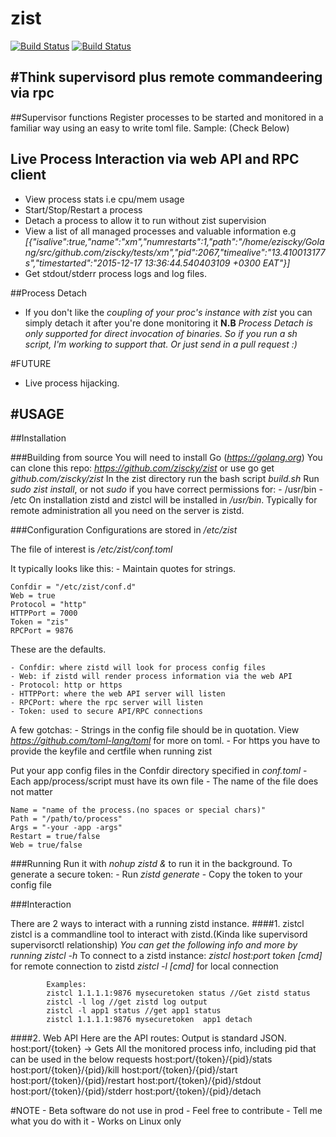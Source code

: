 # **zist**
[![Build Status](https://travis-ci.org/ziscky/zist.svg?branch=master)](https://travis-ci.org/ziscky/zist)
[![Build Status](https://goreportcard.com/badge/github.com/ziscky/zist)](https://goreportcard.com/report/github.com/ziscky/zist)


#Think supervisord plus remote commandeering via rpc
------------------------------------------------------------------------

##Supervisor functions
Register processes to be started and monitored in a familiar way using an easy to write toml file.
Sample: (Check Below)


## Live Process Interaction via web API and RPC client
 - View process stats i.e cpu/mem usage
 - Start/Stop/Restart a process
 - Detach a process to allow it to run without zist supervision
 - View a list of all managed processes and valuable information e.g
  *[{"isalive":true,"name":"xm","numrestarts":1,"path":"/home/eziscky/Golang/src/github.com/ziscky/tests/xm","pid":2067,"timealive":"13.410013177s","timestarted":"2015-12-17 13:36:44.540403109 +0300 EAT"}]*
 - Get stdout/stderr process logs and log files.

##Process Detach
 - If you don't like the *coupling of your proc's instance with zist* you
   can simply detach it after you're done monitoring it
**N.B** *Process Detach is only supported for direct invocation of binaries. So if you run a sh script, I'm working to support that. Or just send in a pull request :)*

#FUTURE
 - Live process hijacking.
 
 #USAGE
 ---------------------------------------------------------------------------------------------
 
##Installation

###Building from source
You will need to install Go (*https://golang.org*)
You can clone this repo: *https://github.com/ziscky/zist* or use go get *github.com/ziscky/zist*
In the zist directory run the bash script *build.sh*
Run *sudo zist install*, or not *sudo* if you have correct permissions for:
        - /usr/bin
        - /etc 
On installation zistd and zistcl will be installed in */usr/bin*. Typically for remote administration all you need on the server is zistd.

###Configuration
Configurations are stored in */etc/zist*

The file of interest is */etc/zist/conf.toml*

It typically looks like this:
    - Maintain quotes for strings.
           
    Confdir = "/etc/zist/conf.d"
    Web = true
    Protocol = "http"
    HTTPPort = 7000
    Token = "zis"
    RPCPort = 9876

These are the defaults.

    - Confdir: where zistd will look for process config files
    - Web: if zistd will render process information via the web API
    - Protocol: http or https
    - HTTPPort: where the web API server will listen
    - RPCPort: where the rpc server will listen
    - Token: used to secure API/RPC connections

A few gotchas:
    - Strings in the config file should be in quotation. View *https://github.com/toml-lang/toml* for more on toml.
    - For https you have to provide the keyfile and certfile when running zist
    
Put your app config files in the Confdir directory specified in *conf.toml*
    - Each app/process/script must have its own file
    - The name of the file does not matter
    
    Name = "name of the process.(no spaces or special chars)"
    Path = "/path/to/process"
    Args = "-your -app -args"
    Restart = true/false
    Web = true/false 
    

###Running
Run it with *nohup zistd &* to run it in the background.
To generate a secure token:
    - Run *zistd generate*
    - Copy the token to your config file

###Interaction

There are 2 ways to interact with a running zistd instance.
####1. zistcl
       zistcl is a commandline tool to interact with zistd.(Kinda like supervisord supervisorctl relationship)
       *You can get the following info and more by running zistcl -h*
       To connect to a zistd instance:
            *zistcl host:port token [cmd]* for remote connection to zistd
            *zistcl -l [cmd]* for local connection
            
            Examples:
            zistcl 1.1.1.1:9876 mysecuretoken status //Get zistd status
            zistcl -l log //get zistd log output
            zistcl -l app1 status //get app1 status
            zistcl 1.1.1.1:9876 mysecuretoken  app1 detach


####2. Web API
        Here are the API routes:
        Output is standard JSON.
                host:port/{token} -> Gets All the monitored process info, including pid that can be used in the below requests 
                host:port/{token}/{pid}/stats
                host:port/{token}/{pid}/kill 
                host:port/{token}/{pid}/start
                host:port/{token}/{pid}/restart
                host:port/{token}/{pid}/stdout
                host:port/{token}/{pid}/stderr
                host:port/{token}/{pid}/detach

#NOTE
    - Beta software do not use in prod
    - Feel free to contribute
    - Tell me what you do with it
    - Works on Linux only